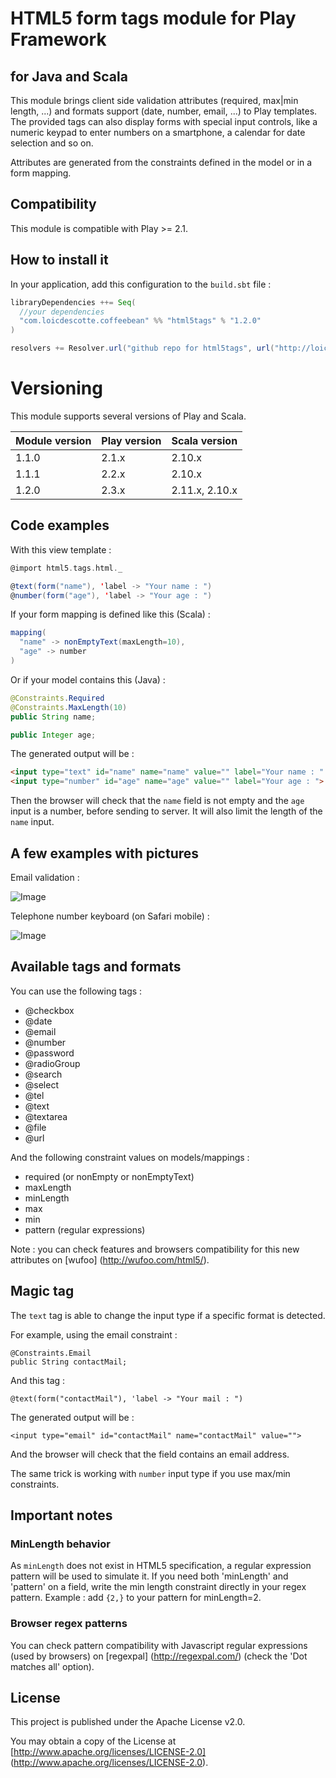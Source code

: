 # HTML5 form tags module for Play Framework
## for Java and Scala

This module brings client side validation attributes (required, max|min length, ...) and formats support (date, number, email, ...) to Play templates.
The provided tags can also display forms with special input controls, like a numeric keypad to enter numbers on a smartphone, a calendar for date selection and so on.

Attributes are generated from the constraints defined in the model or in a form mapping. 

## Compatibility

This module is compatible with Play >= 2.1.

## How to install it

In your application, add this configuration to the `build.sbt` file :

```scala
libraryDependencies ++= Seq(
  //your dependencies
  "com.loicdescotte.coffeebean" %% "html5tags" % "1.2.0"
)

resolvers += Resolver.url("github repo for html5tags", url("http://loicdescotte.github.io/Play2-HTML5Tags/releases/"))(Resolver.ivyStylePatterns)
```

# Versioning

This module supports several versions of Play and Scala.

| Module version      | Play version       | Scala version         |
|---------------------|--------------------|-----------------------|
| 1.1.0               | 2.1.x              | 2.10.x                |
| 1.1.1               | 2.2.x              | 2.10.x                |
| 1.2.0               | 2.3.x              | 2.11.x, 2.10.x        |

## Code examples

With this view template : 

```scala
@import html5.tags.html._

@text(form("name"), 'label -> "Your name : ")
@number(form("age"), 'label -> "Your age : ") 
```

If your form mapping is defined like this (Scala) :

```scala
mapping(          
  "name" -> nonEmptyText(maxLength=10),
  "age" -> number
)
```

Or if your model contains this (Java) :

```java
@Constraints.Required
@Constraints.MaxLength(10)
public String name;

public Integer age;
```
 
The generated output will be : 
 
```html 
<input type="text" id="name" name="name" value="" label="Your name : " required maxlength="10">
<input type="number" id="age" name="age" value="" label="Your age : ">
```
    
Then the browser will check that the `name` field is not empty and the `age` input is a number, before sending to server. 
It will also limit the length of the `name` input.

## A few examples with pictures

Email validation :

![Image](http://wufoo.com/html5/images/email-supported-firefox4b12.png)

Telephone number keyboard (on Safari mobile) :

![Image](http://wufoo.com/html5/images/tel-mobsafari-supported.png)

## Available tags and formats

You can use the following tags : 

 * @checkbox
 * @date
 * @email
 * @number
 * @password
 * @radioGroup
 * @search
 * @select
 * @tel
 * @text
 * @textarea
 * @file
 * @url

And the following constraint values on models/mappings :

 * required (or nonEmpty or nonEmptyText)
 * maxLength
 * minLength
 * max
 * min
 * pattern (regular expressions)

Note : you can check features and browsers compatibility for this new attributes on [wufoo] (http://wufoo.com/html5/).

## Magic tag

The `text` tag is able to change the input type if a specific format is detected.

For example, using the email constraint :

    @Constraints.Email
    public String contactMail;
     
And this tag :
  
    @text(form("contactMail"), 'label -> "Your mail : ")

The generated output will be :

    <input type="email" id="contactMail" name="contactMail" value="">

And the browser will check that the field contains an email address.

The same trick is working with `number` input type if you use max/min constraints.

## Important notes
  
### MinLength behavior

As `minLength` does not exist in HTML5 specification, a regular expression pattern will be used to simulate it. 
If you need both 'minLength' and 'pattern' on a field, write the min length constraint directly in your regex pattern. Example : add `{2,}` to your pattern for minLength=2.

### Browser regex patterns

You can check pattern compatibility with Javascript regular expressions (used by browsers) on [regexpal] (http://regexpal.com/) (check the 'Dot matches all' option).

## License

This project is published under the Apache License v2.0.

You may obtain a copy of the License at [http://www.apache.org/licenses/LICENSE-2.0] (http://www.apache.org/licenses/LICENSE-2.0).
